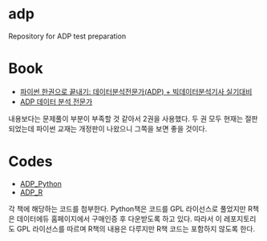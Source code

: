 # adp
Repository for ADP test preparation

# Book
- [파이썬 한권으로 끝내기: 데이터분석전문가(ADP) + 빅데이터분석기사 실기대비](https://product.kyobobook.co.kr/detail/S000061351837)
- [ADP 데이터 분석 전문가](https://product.kyobobook.co.kr/detail/S000001982037)

내용보다는 문제풀이 부분이 부족할 것 같아서 2권을 사용했다.
두 권 모두 현재는 절판되었는데 파이썬 교재는 개정판이 나왔으니 그쪽을 보면 좋을 것이다.

# Codes
- [ADP_Python](https://github.com/ADPclass/ADP_book_ver01)
- [ADP_R](ADP_R)

각 책에 해당하는 코드를 첨부한다. Python책은 코드를 GPL 라이선스로 풀었지만 R책은 데이터에듀 홈페이지에서 구매인증 후 다운받도록 하고 있다.
따라서 이 레포지토리도 GPL 라이선스를 따르며 R책의 내용은 다루지만 R책 코드는 포함하지 않도록 한다. 

